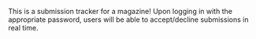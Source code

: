This is a submission tracker for a magazine! Upon logging in with the appropriate password, users will be able to accept/decline submissions in real time.
